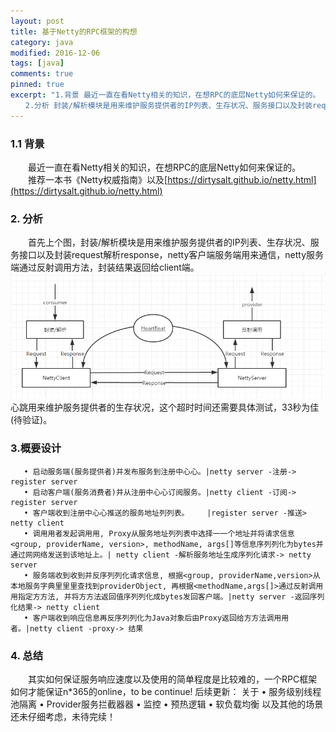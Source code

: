 ```yaml
---
layout: post
title: 基于Netty的RPC框架的构想
category: java
modified: 2016-12-06
tags: [java]
comments: true
pinned: true
excerpt: "1.背景 最近一直在看Netty相关的知识，在想RPC的底层Netty如何来保证的。
　　2.分析 封装/解析模块是用来维护服务提供者的IP列表、生存状况、服务接口以及封装request解析response..."
---
```

### 1.1 背景
　　最近一直在看Netty相关的知识，在想RPC的底层Netty如何来保证的。
　　推荐一本书《Netty权威指南》以及[https://dirtysalt.github.io/netty.html](https://dirtysalt.github.io/netty.html)
### 2. 分析
　　首先上个图，封装/解析模块是用来维护服务提供者的IP列表、生存状况、服务接口以及封装request解析response，netty客户端服务端用来通信，netty服务端通过反射调用方法，封装结果返回给client端。
  ![1](https://github.com/ch710798472/blog/raw/gh-pages/img/netty1.PNG)
　　心跳用来维护服务提供者的生存状况，这个超时时间还需要具体测试，33秒为佳(待验证)。

### 3.概要设计
```
   • 启动服务端(服务提供者)并发布服务到注册中⼼心。|netty server -注册-> register server
   • 启动客户端(服务消费者)并从注册中⼼心订阅服务。|netty client -订阅-> register server
   • 客户端收到注册中⼼心推送的服务地址列列表。    |register server -推送> netty client
   • 调⽤用者发起调⽤用, Proxy从服务地址列列表中选择⼀一个地址并将请求信息<group, providerName, version>, methodName, args[]等信息序列列化为bytes并通过⽹网络发送到该地址上。| netty client -解析服务地址生成序列化请求-> netty server
   • 服务端收到收到并反序列列化请求信息, 根据<group, providerName,version>从本地服务字典⾥里里查找到providerObject, 再根据<methodName,args[]>通过反射调⽤用指定⽅方法, 并将⽅方法返回值序列列化成bytes发回客户端。|netty server -返回序列化结果-> netty client
   • 客户端收到响应信息再反序列列化为Java对象后由Proxy返回给⽅方法调⽤用者。|netty client -proxy-> 结果
```   
### 4. 总结
　　其实如何保证服务响应速度以及使用的简单程度是比较难的，一个RPC框架如何才能保证n*365的online，to be continue!
    后续更新：
    关于
    • 服务级别线程池隔离
    • Provider服务拦截器器
    • 监控
    • 预热逻辑
    • 软负载均衡
    以及其他的场景还未仔细考虑，未待完续！